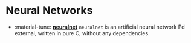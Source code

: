 # Neural Networks

<div class="grid cards" markdown>

- :material-tune: [__neuralnet__](../../objects/neuralnet.md) `neuralnet` is an artificial neural network Pd external, written in pure C, without any dependencies.

</div>